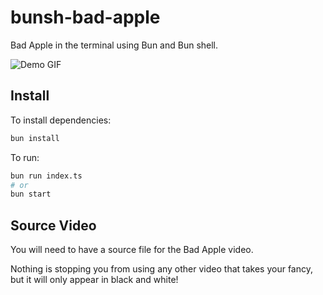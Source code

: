# bunsh-bad-apple

Bad Apple in the terminal using Bun and Bun shell.

![Demo GIF](images/demo.gif)

## Install

To install dependencies:

```bash
bun install
```

To run:

```bash
bun run index.ts
# or
bun start
```

## Source Video

You will need to have a source file for the Bad Apple video.

Nothing is stopping you from using any other video that takes your fancy, but it will only appear in black and white!
